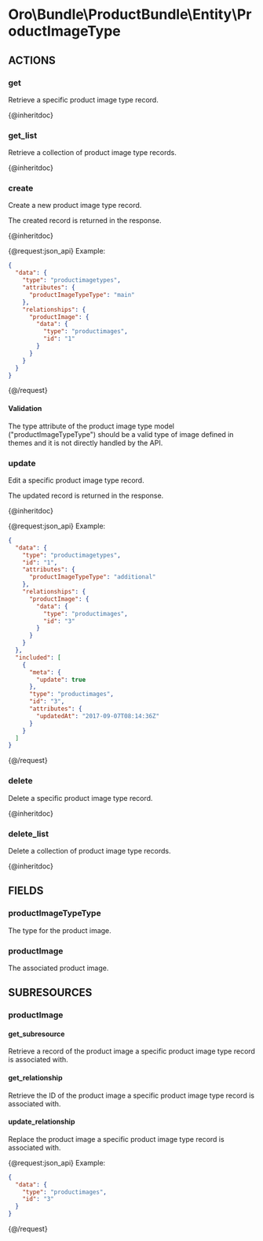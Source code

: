# Oro\Bundle\ProductBundle\Entity\ProductImageType

## ACTIONS

### get

Retrieve a specific product image type record.

{@inheritdoc}

### get_list

Retrieve a collection of product image type records.

{@inheritdoc}

### create

Create a new product image type record.

The created record is returned in the response.

{@inheritdoc}

{@request:json_api}
Example:

```JSON
{
  "data": {
    "type": "productimagetypes",
    "attributes": {
      "productImageTypeType": "main"
    },
    "relationships": {
      "productImage": {
        "data": {
          "type": "productimages",
          "id": "1"
        }
      }
    }
  }
}
```
{@/request}

#### Validation

The type attribute of the product image type model ("productImageTypeType") should be a valid type
 of image defined in themes and it is not directly handled by the API.

### update

Edit a specific product image type record.

The updated record is returned in the response.

{@inheritdoc}

{@request:json_api}
Example:

```JSON
{
  "data": {
    "type": "productimagetypes",
    "id": "1",
    "attributes": {
      "productImageTypeType": "additional"
    },
    "relationships": {
      "productImage": {
        "data": {
          "type": "productimages",
          "id": "3"
        }
      }
    }
  },
  "included": [
    {
      "meta": {
        "update": true
      },
      "type": "productimages",
      "id": "3",
      "attributes": {
        "updatedAt": "2017-09-07T08:14:36Z"
      }
    }
  ]
}
```
{@/request}

### delete

Delete a specific product image type record.

{@inheritdoc}

### delete_list

Delete a collection of product image type records.

{@inheritdoc}

## FIELDS

### productImageTypeType

The type for the product image.

### productImage

The associated product image.

## SUBRESOURCES

### productImage

#### get_subresource

Retrieve a record of the product image a specific product image type record is associated with.

#### get_relationship

Retrieve the ID of the product image a specific product image type record is associated with.

#### update_relationship

Replace the product image a specific product image type record is associated with.

{@request:json_api}
Example:

```JSON
{
  "data": {
    "type": "productimages",
    "id": "3"
  }
}
```
{@/request}
